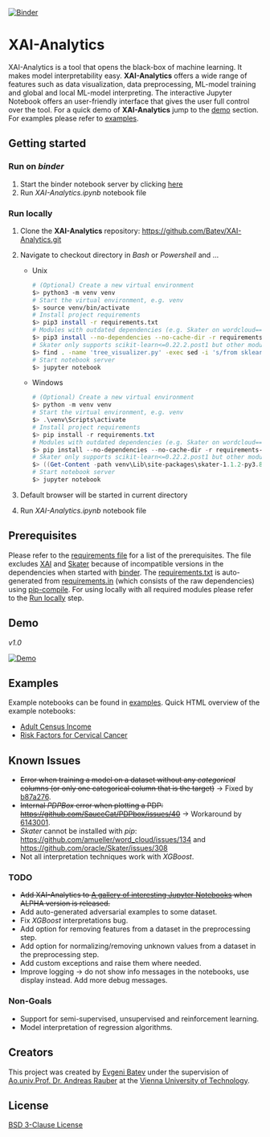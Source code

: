 [![Binder](https://mybinder.org/badge_logo.svg)](https://mybinder.org/v2/gh/Batev/XAI-Analytics/master)

# XAI-Analytics

XAI-Analytics is a tool that opens the black-box of machine learning. It makes model interpretability easy. 
**XAI-Analytics** offers a wide range of features such as data visualization, data preprocessing, ML-model training and global and local ML-model interpreting.
The interactive Jupyter Notebook offers an user-friendly interface that gives the user full control over the tool. 
For a quick demo of **XAI-Analytics** jump to the [demo](#demo) section. For examples please refer to [examples](#examples).

## Getting started

### Run on _binder_

1. Start the binder notebook server by clicking [here](https://mybinder.org/v2/gh/Batev/XAI-Analytics/master) 
2. Run *XAI-Analytics.ipynb* notebook file

### <a name="run-locally"></a>Run locally

1. Clone the **XAI-Analytics** repository: https://github.com/Batev/XAI-Analytics.git
1. Navigate to checkout directory in _Bash_ or _Powershell_ and ...

    * Unix

        ```bash
        # (Optional) Create a new virtual environment 
        $> python3 -m venv venv
        # Start the virtual environment, e.g. venv
        $> source venv/bin/activate
        # Install project requirements
        $> pip3 install -r requirements.txt
        # Modules with outdated dependencies (e.g. Skater on wordcloud==1.3.1), that are erroneous when installed with pip. 
        $> pip3 install --no-dependencies --no-cache-dir -r requirements-no-deps.txt 
        # Skater only supports scikit-learn<=0.22.2.post1 but other modules require scikit-learn>=0.23.1, therefore this workaround is necessary.
        $> find . -name 'tree_visualizer.py' -exec sed -i 's/from sklearn.externals.six import StringIO/from six import StringIO/g' {} +
        # Start notebook server
        $> jupyter notebook
        ```

    * Windows

        ```powershell
        # (Optional) Create a new virtual environment 
        $> python -m venv venv
        # Start the virtual environment, e.g. venv
        $> .\venv\Scripts\activate
        # Install project requirements
        $> pip install -r requirements.txt
        # Modules with outdated dependencies (e.g. Skater on wordcloud==1.3.1), that are erroneous when installed with pip.  
        $> pip install --no-dependencies --no-cache-dir -r requirements-no-deps.txt
        # Skater only supports scikit-learn<=0.22.2.post1 but other modules require scikit-learn>=0.23.1, therefore this workaround is necessary (example for Python 3.8.4). 
        $> ((Get-Content -path venv\Lib\site-packages\skater-1.1.2-py3.8.egg\skater\core\visualizer\tree_visualizer.py -Raw) -replace 'from sklearn.externals.six import StringIO','from six import StringIO') | Set-Content -Path venv\Lib\site-packages\skater-1.1.2-py3.8.egg\skater\core\visualizer\tree_visualizer.py
        # Start notebook server
        $> jupyter notebook
        ```

1. Default browser will be started in current directory
1. Run *XAI-Analytics.ipynb* notebook file

## Prerequisites

Please refer to the [requirements file](requirements.txt) for a list of the prerequisites. The file excludes [XAI](https://github.com/EthicalML/xai) and [Skater](https://github.com/oracle/Skater) because of incompatible versions in the dependencies when started with [binder](https://mybinder.org/). The [requirements.txt](requirements.txt) is auto-generated from [requirements.in](requirements.in) (which consists of the raw dependencies) using [pip-compile](https://github.com/jazzband/pip-tools). For using locally with all required modules please refer to the [Run locally](#run-locally) step.

## <a name="demo"></a>Demo

_v1.0_

[![Demo](https://img.youtube.com/vi/x-FImaqYme8/0.jpg)](https://www.youtube.com/watch?v=x-FImaqYme8)

##  <a name="examples"></a>Examples
Example notebooks can be found in [examples](https://github.com/Batev/XAI-Analytics/tree/master). Quick HTML overview of the example notebooks:
* [Adult Census Income](https://htmlpreview.github.io/?https://github.com/Batev/XAI-Analytics/blob/master/XAI-Example-Income.html)
* [Risk Factors for Cervical Cancer](https://htmlpreview.github.io/?https://github.com/Batev/XAI-Analytics/blob/master/XAI-Example-Cervical.html)

## Known Issues

* ~~Error when training a model on a dataset without any *categorical* columns (or only one categorical column that is the target)~~ -> Fixed by [b87a276](https://github.com/Batev/XAI-Analytics/commit/b87a2769cc3e817be45c39f95321a0bd0873d5b2).
* ~~Internal *PDPBox* error when plotting a PDP: https://github.com/SauceCat/PDPbox/issues/40~~ -> Workaround by [6143001](https://github.com/Batev/XAI-Analytics/commit/61430014c91ee6a69e26930fec6d9b20693fe321).
* *Skater* cannot be installed with *pip*: https://github.com/amueller/word_cloud/issues/134 and https://github.com/oracle/Skater/issues/308
* Not all interpretation techniques work with *XGBoost*.

### TODO

* ~~Add XAI-Analytics to [A gallery of interesting Jupyter Notebooks](https://github.com/jupyter/jupyter/wiki/A-gallery-of-interesting-Jupyter-Notebooks) when ALPHA version is released.~~
* Add auto-generated adversarial examples to some dataset.
* Fix *XGBoost* interpretations bug.
* Add option for removing features from a dataset in the preprocessing step.
* Add option for normalizing/removing unknown values from a dataset in the preprocessing step.
* Add custom exceptions and raise them where needed.
* Improve logging -> do not show info messages in the notebooks, use display instead. Add more debug messages.

### Non-Goals

* Support for semi-supervised, unsupervised and reinforcement learning.
* Model interpretation of regression algorithms.

## Creators

This project was created by [Evgeni Batev](https://www.linkedin.com/in/evgeni-batev-49124b40/) under the supervision of [Ao.univ.Prof. Dr. Andreas Rauber](http://www.ifs.tuwien.ac.at/~andi/) at the [Vienna University of Technology](https://www.tuwien.at/en/).

## License

[BSD 3-Clause License](LICENSE)
